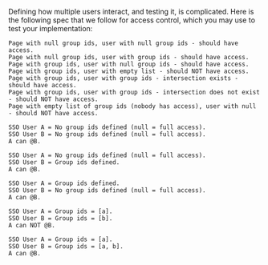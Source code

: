 Defining how multiple users interact, and testing it, is complicated. Here is the following spec that we follow for access control,
which you may use to test your implementation:

    Page with null group ids, user with null group ids - should have access.
    Page with null group ids, user with group ids - should have access.
    Page with group ids, user with null group ids - should have access.
    Page with group ids, user with empty list - should NOT have access.
    Page with group ids, user with group ids - intersection exists - should have access.
    Page with group ids, user with group ids - intersection does not exist - should NOT have access.
    Page with empty list of group ids (nobody has access), user with null - should NOT have access.
    
    SSO User A = No group ids defined (null = full access).
    SSO User B = No group ids defined (null = full access).
    A can @B.
    
    SSO User A = No group ids defined (null = full access).
    SSO User B = Group ids defined.
    A can @B.
    
    SSO User A = Group ids defined.
    SSO User B = No group ids defined (null = full access).
    A can @B.
    
    SSO User A = Group ids = [a].
    SSO User B = Group ids = [b].
    A can NOT @B.
    
    SSO User A = Group ids = [a].
    SSO User B = Group ids = [a, b].
    A can @B.

